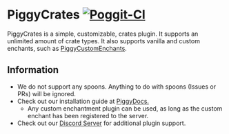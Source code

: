 # PiggyCrates [![Poggit-CI](https://poggit.pmmp.io/ci.badge/DaPigGuy/PiggyCrates/PiggyCrates/master)](https://poggit.pmmp.io/ci/DaPigGuy/PiggyCrates)

PiggyCrates is a simple, customizable, crates plugin. It supports an unlimited amount of crate types. It also supports vanilla and custom enchants, such as [PiggyCustomEnchants](https://github.com/DaPigGuy/PiggyCustomEnchants/). 

## Information
* We do not support any spoons. Anything to do with spoons (Issues or PRs) will be ignored.
* Check out our installation guide at [PiggyDocs.](https://piggydocs.aericio.net/archive/PiggyCrates.html)
  * Any custom enchantment plugin can be used, as long as the custom enchant has been registered to the server.
* Check out our [Discord Server](https://discord.gg/qmnDsSD) for additional plugin support.
